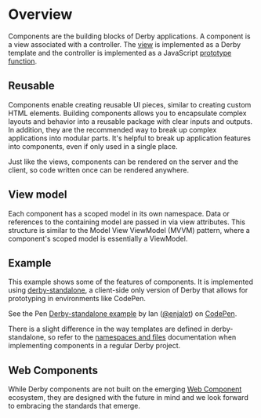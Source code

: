 # Overview

Components are the building blocks of Derby applications. 
A component is a view associated with a controller. 
The [view](views) is implemented as a Derby template and the controller is implemented as a JavaScript [prototype function](https://developer.mozilla.org/en-US/docs/Web/JavaScript/Introduction_to_Object-Oriented_JavaScript).

## Reusable
Components enable creating reusable UI pieces, similar to creating custom HTML elements.
Building components allows you to encapsulate complex layouts and behavior into a reusable package with clear inputs and outputs. 
In addition, they are the recommended way to break up complex applications into modular parts. It's helpful to break up application features into components, even if only used in a single place.

Just like the views, components can be rendered on the server and the client, so code written once can be rendered anywhere.

## View model
Each component has a scoped model in its own namespace. Data or references to the containing model are passed in via view attributes. This structure is similar to the Model View ViewModel (MVVM) pattern, where a component's scoped model is essentially a ViewModel.




## Example

This example shows some of the features of components. It is implemented using [derby-standalone](https://github.com/derbyjs/derby-standalone), a client-side only version of Derby that allows for prototyping in environments like CodePen. 

<p data-height="200" data-theme-id="12888" data-slug-hash="JpxGn" data-default-tab="result" data-user="enjalot" class='codepen'>See the Pen <a href='https://codepen.io/enjalot/pen/JpxGn/'>Derby-standalone example</a> by Ian (<a href='https://codepen.io/enjalot'>@enjalot</a>) on <a href='https://codepen.io'>CodePen</a>.</p>
<script async src="//assets.codepen.io/assets/embed/ei.js"></script>

There is a slight difference in the way templates are defined in derby-standalone, so refer to the [namespaces and files](views/namespaces-and-files) documentation when implementing components in a regular Derby project.


## Web Components

While Derby components are not built on the emerging [Web Component](https://webcomponents.org/) ecosystem, they are designed with the future in mind and we look forward to embracing the standards that emerge.